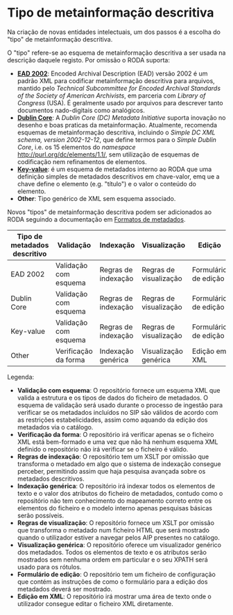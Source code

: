 # Tipo de metainformação descritiva

Na criação de novas entidades intelectuais, um dos passos é a escolha do "tipo" de metainformação descritiva.

O "tipo" refere-se ao esquema de metainformação descritiva a ser usada na descrição daquele registo. Por omissão o RODA suporta:

* **[EAD 2002](https://www.loc.gov/ead/)**: Encoded Archival Description (EAD) versão 2002 é um padrão XML para codificar metainformação descritiva para arquivos, mantido pelo *Technical Subcommittee for Encoded Archival Standards of the Society of American Archivists*, em parceria com *Library of Congress* (USA). É geralmente usado por arquivos para descrever tanto documentos nado-digitais como analógicos.
* **[Dublin Core](https://www.dublincore.org/schemas/xmls/)**: A *Dublin Core (DC) Metadata Initiative* suporta inovação no desenho e boas praticas da metainformação. Atualmente, recomenda esquemas de metainformação descritiva, incluindo o *Simple DC XML schema, version 2002-12-12*, que define termos para o *Simple Dublin Core*, i.e. os 15 elementos do *namespace* http://purl.org/dc/elements/1.1/, sem utilização de esquemas de codificação nem refinamentos de elementos.
* **[Key-value](https://github.com/keeps/roda/blob/master/roda-core/roda-core/src/main/resources/config/schemas/key-value.xsd)**: é um esquema de metadados interno ao RODA que uma definição simples de metadados descritivos em chave-valor, emq ue a chave define o elemento (e.g. "título") e o valor o conteúdo do elemento.
*  **Other**: Tipo genérico de XML sem esquema associado.

Novos "tipos" de metainformação descritiva podem ser adicionados ao RODA seguindo a documentação em [Formatos de metadados](Metadata_Formats.md).

| Tipo de metadados descritivo | Validação             | Indexação           | Visualização           | Edição               |
|------------------------------|-----------------------|---------------------|------------------------|----------------------|
| EAD 2002                     | Validação com esquema | Regras de indexação | Regras de visualização | Formulário de edição |
| Dublin Core                  | Validação com esquema | Regras de indexação | Regras de visualização | Formulário de edição |
| Key-value                    | Validação com esquema | Regras de indexação | Regras de visualização | Formulário de edição |
| Other                        | Verificação da forma  | Indexação genérica  | Visualização genérica  | Edição em XML        |

Legenda:
* **Validação com esquema**: O repositório fornece um esquema XML que valida a estrutura e os tipos de dados do ficheiro de metadados. O esquema de validação será usado durante o processo de ingestão para verificar se os metadados incluídos no SIP são válidos de acordo com as restrições estabelicidades, assim como aquando da edição dos metadados via o catálogo.
* **Verificação da forma**: O repositório irá verificar apenas se o ficheiro XML está bem-formado e uma vez que não há nenhum esquema XML definido o repositório não irá verificar se o ficheiro é válido.
* **Regras de indexação**: O repositório tem um XSLT por omissão que transforma o metadado em algo que o sistema de indexação consegue perceber, permitindo assim que haja pesquisa avançada sobre os metadados descritivos.
* **Indexação genérica**: O repositório irá indexar todos os elementos de texto e o valor dos atributos do ficheiro de metadados, contudo como o repositório não tem conhecimento do mapeamento correto entre os elementos do ficheiro e o modelo interno apenas pesquisas básicas serão possíveis.
* **Regras de visualização**: O repositório fornece um XSLT por omissão que transforma o metadado num ficheiro HTML que será mostrado quando o utilizador estiver a navegar pelos AIP presentes no catálogo.
* **Visualização genérica**: O repositório oferece um visualizador genérico dos metadados. Todos os elementos de texto e os atributos serão mostrados sem nenhuma ordem em particular e o seu XPATH será usado para os rótulos.
* **Formulário de edição**: O repositório tem um ficheiro de configuração que contém as instruções de como o formulário para a edição dos metadados deverá ser mostrado.
* **Edição em XML**: O repositório irá mostrar uma área de texto onde o utilizador consegue editar o ficheiro XML diretamente.

